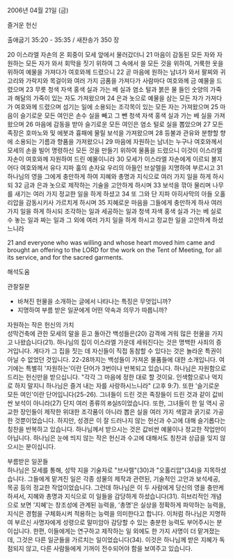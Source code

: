 2006년 04월 21일 (금)

즐거운 헌신



출애굽기 35:20 - 35:35 / 새찬송가 350 장


20 이스라엘 자손의 온 회중이 모세 앞에서 물러갔더니 21 마음이 감동된 모든 자와 자원하는 모든 자가 와서 회막을 짓기 위하여 그 속에서 쓸 모든 것을 위하여, 거룩한 옷을 위하여 예물을 가져다가 여호와께 드렸으니 22 곧 마음에 원하는 남녀가 와서 팔찌와 귀고리와 가락지와 목걸이와 여러 가지 금품을 가져다가 사람마다 여호와께 금 예물을 드렸으며 23 무릇 청색 자색 홍색 실과 가는 베 실과 염소 털과 붉은 물 들인 숫양의 가죽과 해달의 가죽이 있는 자도 가져왔으며 24 은과 놋으로 예물을 삼는 모든 자가 가져다가 여호와께 드렸으며 섬기는 일에 소용되는 조각목이 있는 모든 자는 가져왔으며 25 마음이 슬기로운 모든 여인은 손수 실을 빼고 그 뺀 청색 자색 홍색 실과 가는 베 실을 가져왔으며 26 마음에 감동을 받아 슬기로운 모든 여인은 염소 털로 실을 뽑았으며 27 모든 족장은 호마노와 및 에봇과 흉패에 물릴 보석을 가져왔으며 28 등불과 관유와 분향할 향에 소용되는 기름과 향품을 가져왔으니 29 마음에 자원하는 남녀는 누구나 여호와께서 모세의 손을 빌어 명령하신 모든 것을 만들기 위하여 물품을 드렸으니 이것이 이스라엘 자손이 여호와께 자원하여 드린 예물이니라 30 모세가 이스라엘 자손에게 이르되 볼지어다 여호와께서 유다 지파 훌의 손자요 우리의 아들인 브살렐을 지명하여 부르시고 31 하나님의 영을 그에게 충만하게 하여 지혜와 총명과 지식으로 여러 가지 일을 하게 하시되 32 금과 은과 놋으로 제작하는 기술을 고안하게 하시며 33 보석을 깎아 물리며 나무를 새기는 여러 가지 정교한 일을 하게 하셨고 34 또 그와 단 지파 아히사막의 아들 오홀리압을 감동시키사 가르치게 하시며 35 지혜로운 마음을 그들에게 충만하게 하사 여러 가지 일을 하게 하시되 조각하는 일과 세공하는 일과 청색 자색 홍색 실과 가는 베 실로 수 놓는 일과 짜는 일과 그 외에 여러 가지 일을 하게 하시고 정교한 일을 고안하게 하셨느니라 

21  and everyone who was willing and whose heart moved him came and brought an offering to the LORD for the work on the Tent of Meeting, for all its service, and for the sacred garments.

해석도움





관찰질문
- 바쳐진 헌물을 소개하는 글에서 나타나는 특징은 무엇입니까? 
- 지명하여 부름 받은 일꾼에게 어떤 약속과 의무가 따릅니까?

자원하는 작은 헌신의 가치  
성막건축에 관한 모세의 말을 듣고 돌아간 백성들은(20) 감격에 겨워 많은 헌물을 가지고 나왔습니다(21). 하나님의 집이 이스라엘 가운데 세워진다는 것은 명백한 사죄의 증거입니다. 게다가 그 집을 짓는 데 자신들이 직접 동참할 수 있다는 것은 놀라운 특권이 아닐 수 없었던 것입니다. 22-28까지는 백성들이 가져온 물품들에 대한 소개입니다. 여기에는 특별히 '자원하는'이란 단어가 3번이나 반복되고 있습니다. 하나님은 자원함으로 드리는 헌신만을 받으십니다. "각각 그 마음에 정한 대로 할 것이요. 인색함으로나 억지로 하지 말지니 하나님은 즐겨 내는 자를 사랑하시느니라" (고후 9:7). 또한 '슬기로운 모든 여인'이란 단어입니다(25-26). 그녀들이 드린 것은 족장들이 드린 것과 같이 값비싼 보석이 아니라(27) 단지 여러 종류의 ꡐ실ꡑ이었습니다. 또한, 그녀들이 한 일 역시 공교한 장인들이 제작한 위대한 조각품이 아니라 뽑은 실을 여러 가지 색깔과 굵기로 가공한 것뿐이었습니다. 하지만, 성경은 이 잘 드러나지 않는 헌신과 수고에 대해 슬기롭다는 칭찬을 반복하고 있습니다. 하나님께서 받으시는 것은 값비싼 예물이나 정교한 작업만이 아닙니다. 하나님은 눈에 띄지 않는 작은 헌신과 수고에 대해서도 칭찬과 상급을 잊지 않으시는 분이십니다. 

부름받은 일꾼들  
하나님은 모세를 통해, 성막 지을 기술자로 "브사렐"(30)과 "오홀리압"(34)을 지목하셨습니다. 그들에게 맡겨진 일은 각종 성물의 제작과 관련된, 기술적인 고안과 보석세공, 목공 등의 정교한 작업이었습니다. 그런데 하나님은 이 두 사람에게 당신의 영을 충만케 하셔서, 지혜와 총명과 지식으로 이 일들을 감당하게 하셨습니다(31). 히브리적인 개념으로 보면 '지혜'는 창조성에 관계된 능력을, '총명'은 실상을 정확하게 파악하는 능력을, 지식은 경험을 구체화시켜 적용하는 능력을 의미한다고 합니다. 이처럼 하나님은 지명하여 부르신 사명자에게 성령으로 말미암아 감당할 수 있는 충분한 능력도 부어주시는 분이십니다. 한편, 이들에게는 연구하고 제작하는 일 외에도 한 가지 사명이 더 맡겨졌는데, 그것은 다른 일군들을 가르치는 일이었습니다(34). 이것은 하나님께 받은 지혜가 독점되지 않고, 다른 사람들에게 기꺼이 전수되어야 함을 보여주고 있습니다.
